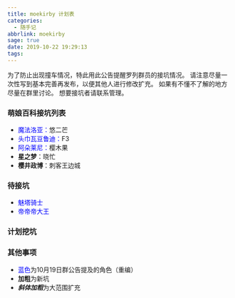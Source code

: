 ```yaml
---
title: moekirby 计划表
categories:
  - 随手记
abbrlink: moekirby
sage: true
date: 2019-10-22 19:29:13
tags:
---
```


为了防止出现撞车情况，特此用此公告提醒罗列群员的接坑情况。
请注意尽量一次性写到基本完善再发布，以便其他人进行修改扩充。
如果有不懂不了解的地方尽量在群里讨论。
想要接坑者请联系管理。

### 萌娘百科接坑列表

* <font color=#0000FF >魔法洛亚：</font>悠二芒
* <font color=#0000FF >头巾瓦豆鲁迪：</font>F3
* <font color=#0000FF >阿朵莱尼：</font>樱木果
* **星之梦**：晓忙
* **樱井政博**：刺客王边城

### 待接坑
* <font color=#0000FF >魅塔骑士</font>
* <font color=#0000FF >帝帝帝大王</font>

### 计划挖坑 

### 其他事项
* <font color=#0000FF >蓝色</font>为10月19日群公告提及的角色（重编）
* **加粗**为新坑
* ***斜体加粗***为大范围扩充
